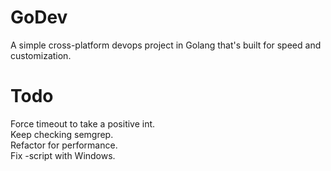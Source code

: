 # GoDev
A simple cross-platform devops project in Golang that's built for speed and customization.

# Todo
Force timeout to take a positive int.<br>
Keep checking semgrep.<br>
Refactor for performance.<br>
Fix -script with Windows.<br>
